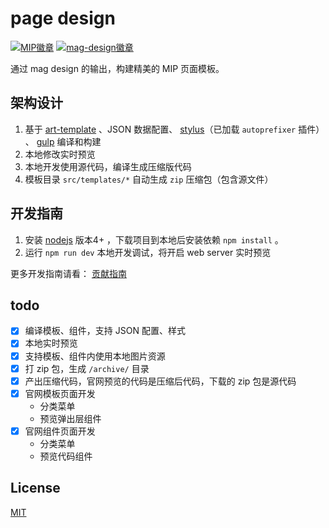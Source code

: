 # page design

[![MIP徽章](https://img.shields.io/badge/Powered%20by-MIP-brightgreen.svg)](https://www.mipengine.org)
[![mag-design徽章](https://img.shields.io/badge/Design%20by-mag-brightgreen.svg)](https://www.mipengine.org)

通过 mag design 的输出，构建精美的 MIP 页面模板。

## 架构设计

1. 基于 [art-template](https://github.com/aui/art-template) 、JSON 数据配置、 [stylus](http://stylus-lang.com/)（已加载 `autoprefixer` 插件） 、 [gulp](https://gulpjs.com/) 编译和构建
1. 本地修改实时预览
1. 本地开发使用源代码，编译生成压缩版代码
1. 模板目录 `src/templates/*` 自动生成 `zip` 压缩包（包含源文件）

## 开发指南

1. 安装 [nodejs](https://nodejs.org/) 版本4+ ，下载项目到本地后安装依赖 `npm install` 。
1. 运行 `npm run dev` 本地开发调试，将开启 web server 实时预览

更多开发指南请看： [贡献指南](./CONTRIBUTING.md)

## todo

- [x] 编译模板、组件，支持 JSON 配置、样式
- [x] 本地实时预览
- [x] 支持模板、组件内使用本地图片资源
- [x] 打 zip 包，生成 `/archive/` 目录
- [x] 产出压缩代码，官网预览的代码是压缩后代码，下载的 zip 包是源代码
- [x] 官网模板页面开发
    - 分类菜单
    - 预览弹出层组件
- [x] 官网组件页面开发
    - 分类菜单
    - 预览代码组件

## License

[MIT](./LICENSE)
